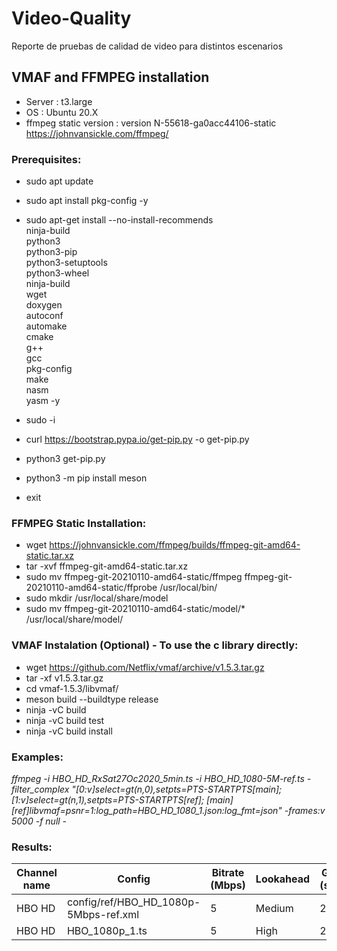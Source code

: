 # Video-Quality
Reporte de pruebas de calidad de video para distintos escenarios

## VMAF and FFMPEG installation

- Server :  t3.large
- OS : Ubuntu 20.X
- ffmpeg static version : version N-55618-ga0acc44106-static https://johnvansickle.com/ffmpeg/


### Prerequisites:

- sudo apt update 
- sudo apt install pkg-config -y
- sudo apt-get install --no-install-recommends\
    ninja-build \
    python3 \
    python3-pip \
    python3-setuptools \
    python3-wheel \
    ninja-build \
    wget \
    doxygen \
    autoconf \
    automake \
    cmake \
    g++ \
    gcc \
    pkg-config \
    make \
    nasm \
    yasm -y
    
- sudo -i
- curl https://bootstrap.pypa.io/get-pip.py -o get-pip.py
- python3 get-pip.py
- python3 -m pip install meson
- exit


### FFMPEG Static Installation:

- wget https://johnvansickle.com/ffmpeg/builds/ffmpeg-git-amd64-static.tar.xz
- tar -xvf ffmpeg-git-amd64-static.tar.xz
- sudo mv ffmpeg-git-20210110-amd64-static/ffmpeg ffmpeg-git-20210110-amd64-static/ffprobe  /usr/local/bin/
- sudo mkdir /usr/local/share/model
- sudo mv  ffmpeg-git-20210110-amd64-static/model/* /usr/local/share/model/

### VMAF Instalation (Optional) - To use the c library directly:

- wget https://github.com/Netflix/vmaf/archive/v1.5.3.tar.gz
- tar -xf  v1.5.3.tar.gz
- cd vmaf-1.5.3/libvmaf/
- meson build --buildtype release
- ninja -vC build
- ninja -vC build test
- ninja -vC build install


### Examples:

*ffmpeg -i HBO_HD_RxSat27Oc2020_5min.ts -i HBO_HD_1080-5M-ref.ts -filter_complex "[0:v]select=gt(n\,0),setpts=PTS-STARTPTS[main]; [1:v]select=gt(n\,1),setpts=PTS-STARTPTS[ref]; [main][ref]libvmaf=psnr=1:log_path=HBO_HD_1080_1.json:log_fmt=json" -frames:v 5000 -f null -*


### Results:
| Channel name |	Config |	Bitrate (Mbps) | Lookahead | GOP (sec) | B-frames | Profile | Level | Adaptive quantization | Slides | %GPU | MEM (GB) | VMAF | PSNR |
| ------------- |	------------- |	------------- | ------------- | ------------- | ------------- | ------------- | ------------- | ------------- | ------------- | ------------- | ------------- | ------------- | ------------- |
| HBO HD | config/ref/HBO_HD_1080p-5Mbps-ref.xml | 5 | Medium |	2 |	3 |	High | Auto |	off |	4 | 16 | 1.2 | 98.38 | 60 |
| HBO HD | HBO_1080p_1.ts | 5 | High |	2 |	3 |	High | Auto |	off |	4 | 16 | 1.2 | 98.38 | 60 |


